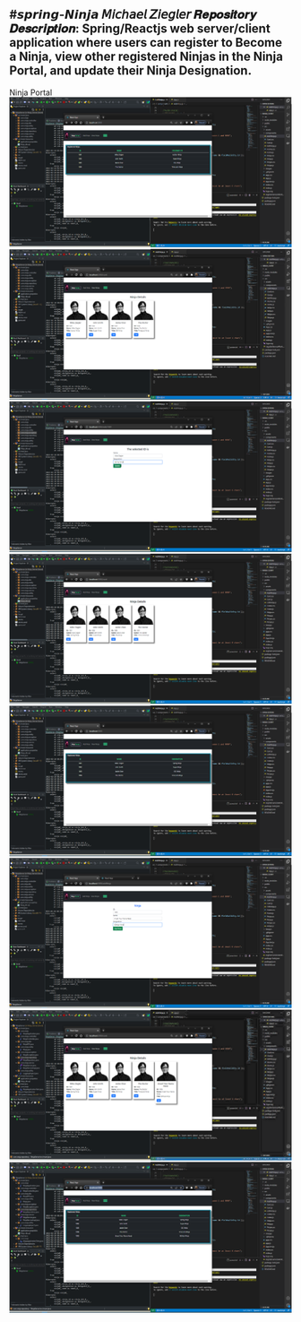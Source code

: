 #𝙨𝙥𝙧𝙞𝙣𝙜-𝙉𝙞𝙣𝙟𝙖 𝘔𝘪𝘤𝘩𝘢𝘦𝘭 𝘡𝘪𝘦𝘨𝘭𝘦𝘳
𝑹𝒆𝒑𝒐𝒔𝒊𝒕𝒐𝒓𝒚 𝑫𝒆𝒔𝒄𝒓𝒊𝒑𝒕𝒊𝒐𝒏: Spring/Reactjs web server/client application where users can register to Become a Ninja, view other registered Ninjas in the Ninja Portal, and update their Ninja Designation.
-------------------------------------------------------------------------------------------------------------------------------------------
Ninja Portal
![NinjaPortal.PNG](https://github.com/Mikeziegler123/spring-Ninja/blob/master/Images/NinjaPortal.PNG?raw=true)
![ViewNinjas.PNG](https://github.com/Mikeziegler123/spring-Ninja/blob/master/Images/ViewNinjas.PNG?raw=true)
![EditNinja.PNG](https://github.com/Mikeziegler123/spring-Ninja/blob/master/Images/EditNinja.PNG?raw=true)
![EditedNinja.PNG](https://github.com/Mikeziegler123/spring-Ninja/blob/master/Images/EditedNinja.PNG?raw=true)
![EditedPortal.PNG](https://github.com/Mikeziegler123/spring-Ninja/blob/master/Images/EditedPortal.PNG?raw=true)
![AddNinja.PNG](https://github.com/Mikeziegler123/spring-Ninja/blob/master/Images/AddNinja.PNG?raw=true)
![AddedNinja.PNG](https://github.com/Mikeziegler123/spring-Ninja/blob/master/Images/AddedNinja.PNG?raw=true)
![AddedPortal.PNG](https://github.com/Mikeziegler123/spring-Ninja/blob/master/Images/AddedPortal.PNG?raw=true)
